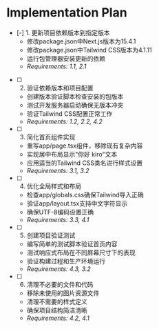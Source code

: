# Implementation Plan

- [-] 1. 更新项目依赖版本到指定版本
  - 修改package.json中Next.js版本为15.4.1
  - 修改package.json中Tailwind CSS版本为4.1.11
  - 运行包管理器安装更新的依赖
  - _Requirements: 1.1, 2.1_

- [ ] 2. 验证依赖版本和项目配置
  - 创建版本验证脚本检查安装的包版本
  - 测试开发服务器启动确保无版本冲突
  - 验证Tailwind CSS配置正常工作
  - _Requirements: 1.2, 2.2, 4.2_

- [ ] 3. 简化首页组件实现
  - 重写app/page.tsx组件，移除现有复杂内容
  - 实现居中布局显示"你好 kiro"文本
  - 应用适当的Tailwind CSS类名进行样式设置
  - _Requirements: 3.1, 3.2_

- [ ] 4. 优化全局样式和布局
  - 检查app/globals.css确保Tailwind导入正确
  - 验证app/layout.tsx支持中文字符显示
  - 确保UTF-8编码设置正确
  - _Requirements: 3.3, 4.1_

- [ ] 5. 创建项目验证测试
  - 编写简单的测试脚本验证首页内容
  - 测试响应式布局在不同屏幕尺寸下的表现
  - 验证构建过程和生产环境运行
  - _Requirements: 4.3, 3.2_

- [ ] 6. 清理不必要的文件和代码
  - 移除未使用的图片资源文件
  - 清理不需要的样式定义
  - 确保项目结构简洁清晰
  - _Requirements: 4.2, 4.1_